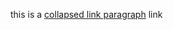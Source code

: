 this is a
[collapsed
link paragraph][]
link

[collapsed
link paragraph]: /url "a
big paragraph title"
